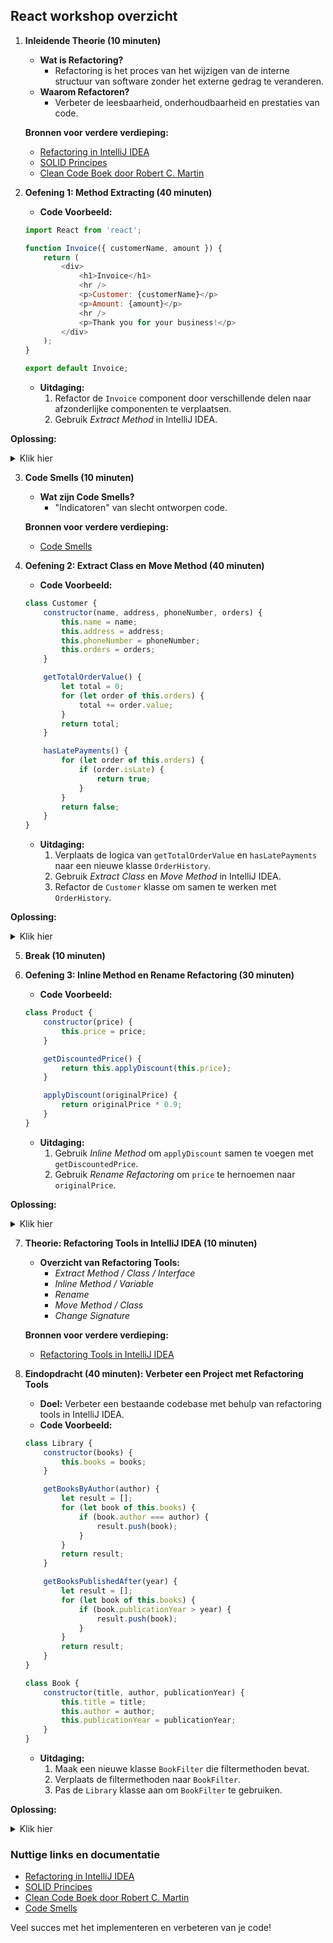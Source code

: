 ## React workshop overzicht 

1. **Inleidende Theorie (10 minuten)**
    - **Wat is Refactoring?**
        - Refactoring is het proces van het wijzigen van de interne structuur van software zonder het externe gedrag te veranderen.
    - **Waarom Refactoren?**
        - Verbeter de leesbaarheid, onderhoudbaarheid en prestaties van code.

   **Bronnen voor verdere verdieping:**
    - [Refactoring in IntelliJ IDEA](https://www.jetbrains.com/help/idea/refactoring-source-code.html)
    - [SOLID Principes](https://en.wikipedia.org/wiki/SOLID)
    - [Clean Code Boek door Robert C. Martin](https://www.amazon.com/Clean-Code-Handbook-Software-Craftsmanship/dp/0132350882)

2. **Oefening 1: Method Extracting (40 minuten)**
    - **Code Voorbeeld:**
   ```javascript
   import React from 'react';

   function Invoice({ customerName, amount }) {
       return (
           <div>
               <h1>Invoice</h1>
               <hr />
               <p>Customer: {customerName}</p>
               <p>Amount: {amount}</p>
               <hr />
               <p>Thank you for your business!</p>
           </div>
       );
   }

   export default Invoice;
   ```
    - **Uitdaging:**
        1. Refactor de `Invoice` component door verschillende delen naar afzonderlijke componenten te verplaatsen.
        2. Gebruik *Extract Method* in IntelliJ IDEA.


**Oplossing:**

<details>
<summary>Klik hier</summary>


   ```javascript
   import React from 'react';

   function Invoice({ customerName, amount }) {
       return (
           <div>
               <InvoiceHeader />
               <InvoiceDetails customerName={customerName} amount={amount} />
               <InvoiceFooter />
           </div>
       );
   }

   function InvoiceHeader() {
       return (
           <div>
               <h1>Invoice</h1>
               <hr />
           </div>
       );
   }

   function InvoiceDetails({ customerName, amount }) {
       return (
           <div>
               <p>Customer: {customerName}</p>
               <p>Amount: {amount}</p>
               <hr />
           </div>
       );
   }

   function InvoiceFooter() {
       return <p>Thank you for your business!</p>;
   }

   export default Invoice;
   ```
</details>


3. **Code Smells (10 minuten)**
    - **Wat zijn Code Smells?**
        - "Indicatoren" van slecht ontworpen code.

   **Bronnen voor verdere verdieping:**
    - [Code Smells](https://refactoring.guru/refactoring/smells)

4. **Oefening 2: Extract Class en Move Method (40 minuten)**
    - **Code Voorbeeld:**
   ```javascript
   class Customer {
       constructor(name, address, phoneNumber, orders) {
           this.name = name;
           this.address = address;
           this.phoneNumber = phoneNumber;
           this.orders = orders;
       }

       getTotalOrderValue() {
           let total = 0;
           for (let order of this.orders) {
               total += order.value;
           }
           return total;
       }

       hasLatePayments() {
           for (let order of this.orders) {
               if (order.isLate) {
                   return true;
               }
           }
           return false;
       }
   }
   ```

    - **Uitdaging:**
        1. Verplaats de logica van `getTotalOrderValue` en `hasLatePayments` naar een nieuwe klasse `OrderHistory`.
        2. Gebruik *Extract Class* en *Move Method* in IntelliJ IDEA.
        3. Refactor de `Customer` klasse om samen te werken met `OrderHistory`.


**Oplossing:**

<details>
<summary>Klik hier</summary>

```javascript
   class Customer {
       constructor(name, address, phoneNumber, orders) {
           this.name = name;
           this.address = address;
           this.phoneNumber = phoneNumber;
           this.orderHistory = new OrderHistory(orders);
       }

       getTotalOrderValue() {
           return this.orderHistory.getTotalOrderValue();
       }

       hasLatePayments() {
           return this.orderHistory.hasLatePayments();
       }
   }

   class OrderHistory {
       constructor(orders) {
           this.orders = orders;
       }

       getTotalOrderValue() {
           let total = 0;
           for (let order of this.orders) {
               total += order.value;
           }
           return total;
       }

       hasLatePayments() {
           for (let order of this.orders) {
               if (order.isLate) {
                   return true;
               }
           }
           return false;
       }
   }
   ```
</details>

5. **Break (10 minuten)**

6. **Oefening 3: Inline Method en Rename Refactoring (30 minuten)**
    - **Code Voorbeeld:**
   ```javascript
   class Product {
       constructor(price) {
           this.price = price;
       }

       getDiscountedPrice() {
           return this.applyDiscount(this.price);
       }

       applyDiscount(originalPrice) {
           return originalPrice * 0.9;
       }
   }
   ```
    - **Uitdaging:**
        1. Gebruik *Inline Method* om `applyDiscount` samen te voegen met `getDiscountedPrice`.
        2. Gebruik *Rename Refactoring* om `price` te hernoemen naar `originalPrice`.


**Oplossing:**

<details>
<summary>Klik hier</summary>


   ```javascript
   class Product {
       constructor(originalPrice) {
           this.originalPrice = originalPrice;
       }

       getDiscountedPrice() {
           return this.originalPrice * 0.9;
       }
   }
   ```
</details>

7. **Theorie: Refactoring Tools in IntelliJ IDEA (10 minuten)**
    - **Overzicht van Refactoring Tools:**
        - *Extract Method / Class / Interface*
        - *Inline Method / Variable*
        - *Rename*
        - *Move Method / Class*
        - *Change Signature*

   **Bronnen voor verdere verdieping:**
    - [Refactoring Tools in IntelliJ IDEA](https://www.jetbrains.com/help/idea/refactoring-source-code.html)

8. **Eindopdracht (40 minuten): Verbeter een Project met Refactoring Tools**
    - **Doel:** Verbeter een bestaande codebase met behulp van refactoring tools in IntelliJ IDEA.
    - **Code Voorbeeld:**
   ```javascript
   class Library {
       constructor(books) {
           this.books = books;
       }

       getBooksByAuthor(author) {
           let result = [];
           for (let book of this.books) {
               if (book.author === author) {
                   result.push(book);
               }
           }
           return result;
       }

       getBooksPublishedAfter(year) {
           let result = [];
           for (let book of this.books) {
               if (book.publicationYear > year) {
                   result.push(book);
               }
           }
           return result;
       }
   }

   class Book {
       constructor(title, author, publicationYear) {
           this.title = title;
           this.author = author;
           this.publicationYear = publicationYear;
       }
   }
   ```
    - **Uitdaging:**
        1. Maak een nieuwe klasse `BookFilter` die filtermethoden bevat.
        2. Verplaats de filtermethoden naar `BookFilter`.
        3. Pas de `Library` klasse aan om `BookFilter` te gebruiken.


**Oplossing:**

<details>
<summary>Klik hier</summary>

```javascript
   class Library {
       constructor(books) {
           this.books = books;
           this.bookFilter = new BookFilter();
       }

       getBooksByAuthor(author) {
           return this.bookFilter.getBooksByAuthor(this.books, author);
       }

       getBooksPublishedAfter(year) {
           return this.bookFilter.getBooksPublishedAfter(this.books, year);
       }
   }

   class BookFilter {
       getBooksByAuthor(books, author) {
           let result = [];
           for (let book of books) {
               if (book.author === author) {
                   result.push(book);
               }
           }
           return result;
       }

       getBooksPublishedAfter(books, year) {
           let result = [];
           for (let book of books) {
               if (book.publicationYear > year) {
                   result.push(book);
               }
           }
           return result;
       }
   }

   class Book {
       constructor(title, author, publicationYear) {
           this.title = title;
           this.author = author;
           this.publicationYear = publicationYear;
       }
   }
   ```
</details>

### Nuttige links en documentatie
- [Refactoring in IntelliJ IDEA](https://www.jetbrains.com/help/idea/refactoring-source-code.html)
- [SOLID Principes](https://en.wikipedia.org/wiki/SOLID)
- [Clean Code Boek door Robert C. Martin](https://www.amazon.com/Clean-Code-Handbook-Software-Craftsmanship/dp/0132350882)
- [Code Smells](https://refactoring.guru/refactoring/smells)

Veel succes met het implementeren en verbeteren van je code!